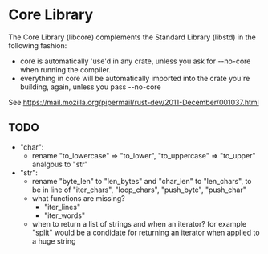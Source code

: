 # Core Library

The Core Library (libcore) complements the Standard Library (libstd) in the following fashion:

* core is automatically 'use'd in any crate, unless you ask for --no-core when running the compiler.
* everything in core will be automatically imported into the crate you're building, again, unless you pass --no-core

See https://mail.mozilla.org/pipermail/rust-dev/2011-December/001037.html

## TODO

* "char":
  * rename "to_lowercase" => "to_lower", "to_uppercase" => "to_upper" analgous to "str"
* "str":
  * rename "byte_len" to "len_bytes" and "char_len" to "len_chars", to be in line of "iter_chars", "loop_chars", "push_byte", "push_char"
  * what functions are missing?
      * "iter_lines"
      * "iter_words"
  * when to return a list of strings and when an iterator? for example "split" would be a condidate for returning an iterator when applied to a huge string